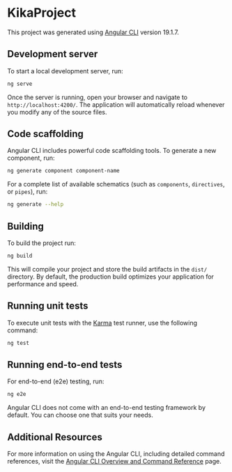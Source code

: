 # KikaProject

This project was generated using
[Angular CLI](https://github.com/angular/angular-cli) version 19.1.7.

## Development server

To start a local development server, run:

```bash
ng serve
```

Once the server is running, open your browser and navigate to
`http://localhost:4200/`. The application will automatically reload whenever you
modify any of the source files.

## Code scaffolding

Angular CLI includes powerful code scaffolding tools. To generate a new
component, run:

```bash
ng generate component component-name
```

For a complete list of available schematics (such as `components`, `directives`,
or `pipes`), run:

```bash
ng generate --help
```

## Building

To build the project run:

```bash
ng build
```

This will compile your project and store the build artifacts in the `dist/`
directory. By default, the production build optimizes your application for
performance and speed.

## Running unit tests

To execute unit tests with the [Karma](https://karma-runner.github.io) test
runner, use the following command:

```bash
ng test
```

## Running end-to-end tests

For end-to-end (e2e) testing, run:

```bash
ng e2e
```

Angular CLI does not come with an end-to-end testing framework by default. You
can choose one that suits your needs.

## Additional Resources

For more information on using the Angular CLI, including detailed command
references, visit the
[Angular CLI Overview and Command Reference](https://angular.dev/tools/cli)
page.
